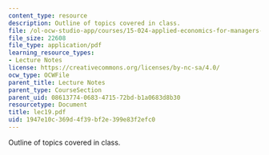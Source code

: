 ```yaml
---
content_type: resource
description: Outline of topics covered in class.
file: /ol-ocw-studio-app/courses/15-024-applied-economics-for-managers-summer-2004/1947e10c369d4f39bf2e399e83f2efc0_lec19.pdf
file_size: 22608
file_type: application/pdf
learning_resource_types:
- Lecture Notes
license: https://creativecommons.org/licenses/by-nc-sa/4.0/
ocw_type: OCWFile
parent_title: Lecture Notes
parent_type: CourseSection
parent_uid: 08613774-0683-4715-72bd-b1a0683d8b30
resourcetype: Document
title: lec19.pdf
uid: 1947e10c-369d-4f39-bf2e-399e83f2efc0
---
```

Outline of topics covered in class.